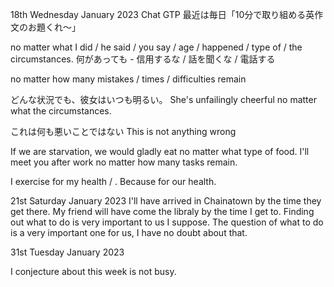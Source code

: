 18th Wednesday January 2023
Chat GTP 最近は毎日「10分で取り組める英作文のお題くれ〜」

no matter what I did / he said / you say / age / happened / type of / the circumstances.
何があっても - 信用するな / 話を聞くな / 電話する

no matter how many mistakes / times / difficulties remain

どんな状況でも、彼女はいつも明るい。
She's unfailingly cheerful no matter what the circumstances.

これは何も悪いことではない
This is not anything wrong

If we are starvation, we would gladly eat no matter what type of food.
I'll meet you after work no matter how many tasks remain.

I exercise for my health / . Because for our health.

21st Saturday January 2023
I'll have arrived in Chainatown by the time they get there.
My friend will have come the libraly by the time I get to.
Finding out what to do is very important to us I suppose.
The question of what to do is a very important one for us, I have no doubt about that.

31st Tuesday January 2023

I conjecture about this week is not busy.
